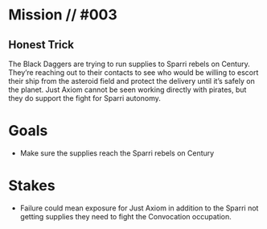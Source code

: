 # Mission // #003
## Honest Trick

The Black Daggers are trying to run supplies to Sparri rebels on Century. They’re reaching out to their contacts to see who would be willing to escort their ship from the asteroid field and protect the delivery until it’s safely on the planet. Just Axiom cannot be seen working directly with pirates, but they do support the fight for Sparri autonomy.

# Goals
- Make sure the supplies reach the Sparri rebels on Century

# Stakes
- Failure could mean exposure for Just Axiom in addition to the Sparri not getting supplies they need to fight the Convocation occupation.
